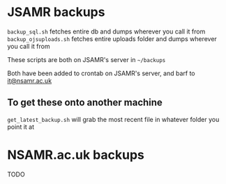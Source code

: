 # JSAMR backups
`backup_sql.sh` fetches entire db and dumps wherever you call it from  
`backup_ojsuploads.sh` fetches entire uploads folder and dumps wherever you call it from

These scripts are both on JSAMR's server in `~/backups`  

Both have been added to crontab on JSAMR's server, and barf to it@nsamr.ac.uk  


## To get these onto another machine
`get_latest_backup.sh` will grab the most recent file in whatever folder you point it at  


# NSAMR.ac.uk backups
TODO

